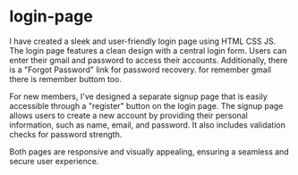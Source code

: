 # login-page
I have created a sleek and user-friendly login page using HTML CSS JS. The login page features a clean design with a central login form. 
Users can enter their gmail and password to access their accounts. Additionally, there is a "Forgot Password" link for password recovery.
for remember gmail there is remember buttom too.

For new members, I've designed a separate signup page that is easily accessible through a "register" button on the login page.
The signup page allows users to create a new account by providing their personal information, such as name, email, and password. 
It also includes validation checks for password strength. 

Both pages are responsive and visually appealing, ensuring a seamless and secure user experience.
